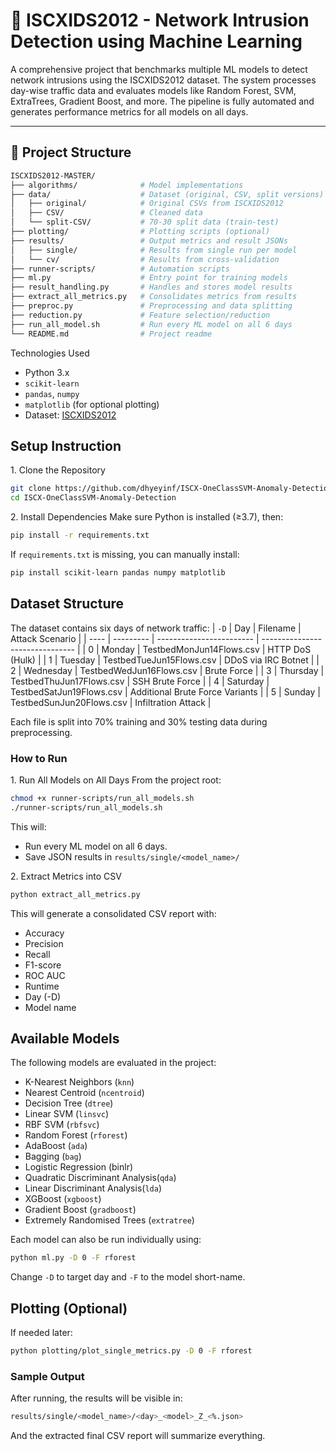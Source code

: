 # 🚨 ISCXIDS2012 - Network Intrusion Detection using Machine Learning

A comprehensive project that benchmarks multiple ML models to detect network intrusions using the ISCXIDS2012 dataset. The system processes day-wise traffic data and evaluates models like Random Forest, SVM, ExtraTrees, Gradient Boost, and more. The pipeline is fully automated and generates performance metrics for all models on all days.

---

## 📁 Project Structure

```bash
ISCXIDS2012-MASTER/
├── algorithms/              # Model implementations
├── data/                    # Dataset (original, CSV, split versions)
│   ├── original/            # Original CSVs from ISCXIDS2012
│   ├── CSV/                 # Cleaned data
│   └── split-CSV/           # 70-30 split data (train-test)
├── plotting/                # Plotting scripts (optional)
├── results/                 # Output metrics and result JSONs
│   ├── single/              # Results from single run per model
│   └── cv/                  # Results from cross-validation
├── runner-scripts/          # Automation scripts
├── ml.py                    # Entry point for training models
├── result_handling.py       # Handles and stores model results
├── extract_all_metrics.py   # Consolidates metrics from results
├── preproc.py               # Preprocessing and data splitting
├── reduction.py             # Feature selection/reduction
├── run_all_model.sh         # Run every ML model on all 6 days
└── README.md                # Project readme
```

Technologies Used 
* Python 3.x
* `scikit-learn`
* `pandas`, `numpy`
* `matplotlib` (for optional plotting)
* Dataset: [ISCXIDS2012](https://www.unb.ca/cic/datasets/ids.html)

## Setup Instruction
1\. Clone the Repository
```bash
git clone https://github.com/dhyeyinf/ISCX-OneClassSVM-Anomaly-Detection.git
cd ISCX-OneClassSVM-Anomaly-Detection
```
2\. Install Dependencies
Make sure Python is installed (≥3.7), then:
```bash
pip install -r requirements.txt
```
If `requirements.txt` is missing, you can manually install:
```bash
pip install scikit-learn pandas numpy matplotlib
```

## Dataset Structure
The dataset contains six days of network traffic:
| `-D` | Day       | Filename                 | Attack Scenario                 |
| ---- | --------- | ------------------------ | ------------------------------- |
| 0    | Monday    | TestbedMonJun14Flows.csv | HTTP DoS (Hulk)                 |
| 1    | Tuesday   | TestbedTueJun15Flows.csv | DDoS via IRC Botnet             |
| 2    | Wednesday | TestbedWedJun16Flows.csv | Brute Force                     |
| 3    | Thursday  | TestbedThuJun17Flows.csv | SSH Brute Force                 |
| 4    | Saturday  | TestbedSatJun19Flows.csv | Additional Brute Force Variants |
| 5    | Sunday    | TestbedSunJun20Flows.csv | Infiltration Attack             |

Each file is split into 70% training and 30% testing data during preprocessing.

### How to Run
1\. Run All Models on All Days
From the project root:
```bash
chmod +x runner-scripts/run_all_models.sh
./runner-scripts/run_all_models.sh
```
This will: 
* Run every ML model on all 6 days.
* Save JSON results in `results/single/<model_name>/`

2\. Extract Metrics into CSV
```bash
python extract_all_metrics.py
```
This will generate a consolidated CSV report with:
- Accuracy
- Precision
- Recall
- F1-score
- ROC AUC
- Runtime
- Day (-D)
- Model name
## Available Models
The following models are evaluated in the project:
- K-Nearest Neighbors (`knn`)
- Nearest Centroid (`ncentroid`)
- Decision Tree (`dtree`)
- Linear SVM (`linsvc`)
- RBF SVM (`rbfsvc`)
- Random Forest (`rforest`)
- AdaBoost (`ada`)
- Bagging (`bag`)
- Logistic Regression (binlr)
- Quadratic Discriminant Analysis(`qda`)
- Linear Discriminant Analysis(`lda`)
- XGBoost (`xgboost`)
- Gradient Boost (`gradboost`)
- Extremely Randomised Trees (`extratree`)

Each model can also be run individually using:
```bash
python ml.py -D 0 -F rforest
```

Change `-D` to target day and `-F` to the model short-name.

## Plotting (Optional)
If needed later:
```bash
python plotting/plot_single_metrics.py -D 0 -F rforest
```
### Sample Output
After running, the results will be visible in:
```bash
results/single/<model_name>/<day>_<model>_Z_<%.json>
```
And the extracted final CSV report will summarize everything.
